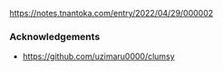 https://notes.tnantoka.com/entry/2022/04/29/000002

### Acknowledgements

- https://github.com/uzimaru0000/clumsy
